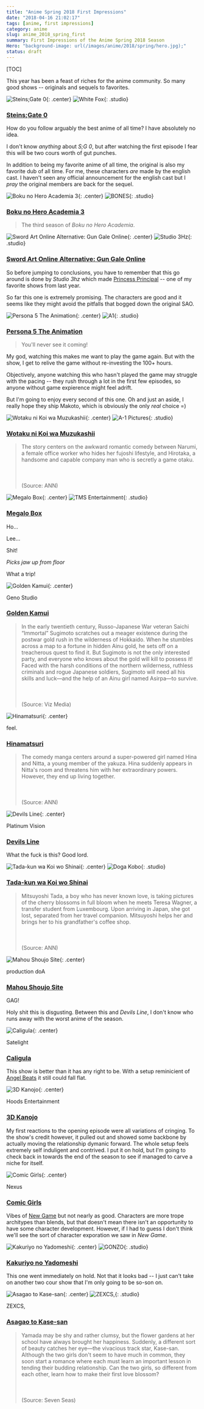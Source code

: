```yaml
---
title: "Anime Spring 2018 First Impressions"
date: "2018-04-16 21:02:17"
tags: [anime, first impressions]
category: anime
slug: anime_2018_spring_first
summary: First Impressions of the Anime Spring 2018 Season
Hero: "background-image: url(/images/anime/2018/spring/hero.jpg);"
status: draft
---
```


[TOC]

This year has been a feast of riches for the anime community. So many good shows -- originals and sequels to favorites.

![Steins;Gate 0]({filename}/images/anime/2018/spring/21127-JDu91CY9kHOI.jpg "Steins;Gate 0"){: .center} 
![White Fox]({filename}/images/anime/studios/half/white_fox.png){: .studio}

### [Steins;Gate 0](https://anilist.co/anime/21127)

How do you follow arguably the best anime of all time? I have absolutely no idea.

I don't know *anything* about *S;G 0*, but after watching the first episode I fear this will be two cours worth of gut punches.

In addition to being my favorite anime of all time, the original is also my favorite dub of all time. For me, these characters *are* made by the english cast. I haven't seen any official announcement for the english cast but I *pray* the original members are back for the sequel.



![Boku no Hero Academia 3]({filename}/images/anime/2018/spring/100166-l8ZWtz9oWdXd.jpg "Boku no Hero Academia 3"){: .center} 
![BONES]({filename}/images/anime/studios/half/bones.png){: .studio}

### [Boku no Hero Academia 3](https://anilist.co/anime/100166)

> The third season of <i>Boku no Hero Academia</i>.



![Sword Art Online Alternative: Gun Gale Online]({filename}/images/anime/2018/spring/100183-v4S2sGAG3A24.jpg "Sword Art Online Alternative: Gun Gale Online"){: .center} 
![Studio 3Hz]({filename}/images/anime/studios/half/studio_3hz.png){: .studio}

### [Sword Art Online Alternative: Gun Gale Online](https://anilist.co/anime/100183)

So before jumping to conclusions, you have to remember that this go around is done by *Studio 3hz* which made [Princess Principal](https://anilist.co/anime/98505/Princess-Principal/) -- one of my favorite shows from last year.

So far this one is extremely promising. The characters are good and it seems like they might avoid the pitfalls that bogged down the original SAO.



![Persona 5 The Animation]({filename}/images/anime/2018/spring/99693-aSdObZr9eBC4.jpg "Persona 5 The Animation"){: .center} 
![A1]({filename}/images/anime/studios/half/a1.png){: .studio}

### [Persona 5 The Animation](https://anilist.co/anime/99693)

> You'll never see it coming!

My god, watching this makes me want to play the game again. But with the show, I get to relive the game without re-investing the 100+ hours.

Objectively, anyone watching this who hasn't played the game may struggle with the pacing -- they rush through a lot in the first few episodes, so anyone without game expierence might feel adrift.

But I'm going to enjoy every second of this one. Oh and just an aside, I really hope they ship Makoto, which is obviously the only *real* choice =)


![Wotaku ni Koi wa Muzukashii]({filename}/images/anime/2018/spring/99578-JooUZvr8kv6S.jpg "Wotaku ni Koi wa Muzukashii"){: .center} 
![A-1 Pictures]({filename}/images/anime/studios/half/a1.png){: .studio}

### [Wotaku ni Koi wa Muzukashii](https://anilist.co/anime/99578)

> The story centers on the awkward romantic comedy between Narumi, a female office worker who hides her fujoshi lifestyle, and Hirotaka, a handsome and capable company man who is secretly a game otaku.<br><br/><br><br/>(Source: ANN)



![Megalo Box]({filename}/images/anime/2018/spring/100298-TWXglA9sZtxV.jpg "Megalo Box"){: .center} 
![TMS Entertainment]({filename}/images/anime/studios/half/tms.png){: .studio}

### [Megalo Box](https://anilist.co/anime/100298)

Ho...

Lee...

Shit!

*Picks jaw up from floor*

What a trip!


![Golden Kamui]({filename}/images/anime/2018/spring/99699-vwSpHdiY2R3L.jpg "Golden Kamui"){: .center} 

<div class="studio">Geno Studio</div>

### [Golden Kamui](https://anilist.co/anime/99699)

> In the early twentieth century, Russo-Japanese War veteran Saichi “Immortal” Sugimoto scratches out a meager existence during the postwar gold rush in the wilderness of Hokkaido. When he stumbles across a map to a fortune in hidden Ainu gold, he sets off on a treacherous quest to find it. But Sugimoto is not the only interested party, and everyone who knows about the gold will kill to possess it! Faced with the harsh conditions of the northern wilderness, ruthless criminals and rogue Japanese soldiers, Sugimoto will need all his skills and luck—and the help of an Ainu girl named Asirpa—to survive.<br><br><br/><br/>(Source: Viz Media)



![Hinamatsuri]({filename}/images/anime/2018/spring/100077-GWWxOmN8WHwe.jpg "Hinamatsuri"){: .center} 

<div class="studio">feel.</div>

### [Hinamatsuri](https://anilist.co/anime/100077)

> The comedy manga centers around a super-powered girl named Hina and Nitta, a young member of the yakuza. Hina suddenly appears in Nitta's room and threatens him with her extraordinary powers. However, they end up living together.<br><br><br/><br/>(Source: ANN)



![Devils Line]({filename}/images/anime/2018/spring/99531-k0gyWMtCYn2j.jpg "Devils Line"){: .center} 

<div class="studio">Platinum Vision</div>

### [Devils Line](https://anilist.co/anime/99531)

What the fuck is this? Good lord.



![Tada-kun wa Koi wo Shinai]({filename}/images/anime/2018/spring/100179-jDGTOMxtoDkt.jpg "Tada-kun wa Koi wo Shinai"){: .center} 
![Doga Kobo]({filename}/images/anime/studios/half/dogakobo.png){: .studio}

### [Tada-kun wa Koi wo Shinai](https://anilist.co/anime/100179)

> Mitsuyoshi Tada, a boy who has never known love, is taking pictures of the cherry blossoms in full bloom when he meets Teresa Wagner, a transfer student from Luxembourg. Upon arriving in Japan, she got lost, separated from her travel companion. Mitsuyoshi helps her and brings her to his grandfather's coffee shop.<br><br><br/><br/>(Source: ANN)



![Mahou Shoujo Site]({filename}/images/anime/2018/spring/100010-pL6r0CxkXh2q.jpg "Mahou Shoujo Site"){: .center} 

<div class="studio">production doA</div>

### [Mahou Shoujo Site](https://anilist.co/anime/100010)

GAG!

Holy shit this is disgusting. Between this and *Devils Line*, I don't know who runs away with the worst anime of the season.



![Caligula]({filename}/images/anime/2018/spring/100569-LBfpdDhS4oBE.jpg "Caligula"){: .center} 

<div class="studio">Satelight</div>

### [Caligula](https://anilist.co/anime/100569)

This show is better than it has any right to be. With a setup reminicient of [Angel Beats](https://anilist.co/anime/6547/Angel-Beats/) it still could fall flat.



![3D Kanojo]({filename}/images/anime/2018/spring/100526-LqDnjcIhDakp.jpg "3D Kanojo"){: .center} 

<div class="studio">Hoods Entertainment</div>

### [3D Kanojo](https://anilist.co/anime/100526)

My first reactions to the opening episode were all variations of cringing. To the show's credit however, it pulled out and showed some backbone by actually moving the relationship dymanic forward. The whole setup feels extremely self induligent and contrived. I put it on hold, but I'm going to check back in towards the end of the season to see if managed to carve a niche for itself.



![Comic Girls]({filename}/images/anime/2018/spring/99131-DN6yv26YqjBa.jpg "Comic Girls"){: .center} 

<div class="studio">Nexus</div>

### [Comic Girls](https://anilist.co/anime/99131)

Vibes of [New Game](https://anilist.co/anime/21455/New-Game/) but not nearly as good. Characters are more trope architypes than blends, but that doesn't mean there isn't an opportunity to have some character development. However, if I had to guess I don't think we'll see the sort of character exporation we saw in *New Game*.



![Kakuriyo no Yadomeshi]({filename}/images/anime/2018/spring/100500-39ZWkWQNA5tl.jpg "Kakuriyo no Yadomeshi"){: .center} 
![GONZO]({filename}/images/anime/studios/half/gonzo.png){: .studio}

### [Kakuriyo no Yadomeshi](https://anilist.co/anime/100500)

This one went immediately on hold. Not that it looks bad -- I just can't take on another two cour show that I'm only going to be so-son on.



![Asagao to Kase-san]({filename}/images/anime/2018/spring/99916-BvB7lDcW6eBu.jpg "Asagao to Kase-san"){: .center} 
![ZEXCS, ]({filename}/images/anime/studios/half/.png){: .studio}

<div class="studio">ZEXCS, </div>

### [Asagao to Kase-san](https://anilist.co/anime/99916)

> Yamada may be shy and rather clumsy, but the flower gardens at her school have always brought her happiness. Suddenly, a different sort of beauty catches her eye—the vivacious track star, Kase-san. Although the two girls don't seem to have much in common, they soon start a romance where each must learn an important lesson in tending their budding relationship. Can the two girls, so different from each other, learn how to make their first love blossom?<br><br><br/><br/>(Source: Seven Seas)

